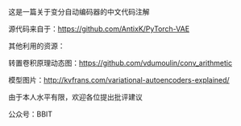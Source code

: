 这是一篇关于变分自动编码器的中文代码注解

源代码来自于：https://github.com/AntixK/PyTorch-VAE

其他利用的资源：

转置卷积原理动态图：https://github.com/vdumoulin/conv_arithmetic

模型图片：http://kvfrans.com/variational-autoencoders-explained/


由于本人水平有限，欢迎各位提出批评建议


公众号：BBIT
